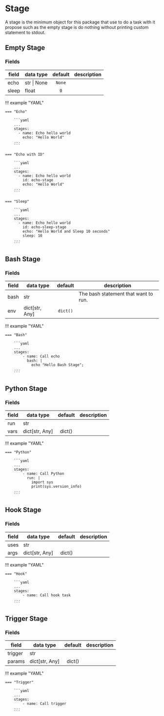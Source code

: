 # Stage

A stage is the minimum object for this package that use to do a task with it
propose such as the empty stage is do nothing without printing custom statement
to stdout.

## Empty Stage

### Fields

| field | data type   | default | description |
|-------|-------------|:-------:|-------------|
| echo  | str \| None | `None`  |             |
| sleep | float       |   `0`   |             |

!!! example "YAML"

    === "Echo"

        ```yaml
        ...
        stages:
          - name: Echo hello world
            echo: "Hello World"
        ...
        ```

    === "Echo with ID"

        ```yaml
        ...
        stages:
          - name: Echo hello world
            id: echo-stage
            echo: "Hello World"
        ...
        ```

    === "Sleep"

        ```yaml
        ...
        stages:
          - name: Echo hello world
            id: echo-sleep-stage
            echo: "Hello World and Sleep 10 seconds"
            sleep: 10
        ...
        ```

## Bash Stage

### Fields

| field   | data type      | default  | description                          |
|---------|----------------|:--------:|--------------------------------------|
| bash    | str            |          | The bash statement that want to run. |
| env     | dict[str, Any] | `dict()` |                                      |

!!! example "YAML"

    === "Bash"

        ```yaml
        ...
        stages:
            - name: Call echo
              bash: |
                echo "Hello Bash Stage";
        ...
        ```

## Python Stage

### Fields

| field | data type      | default  | description |
|-------|----------------|:--------:|-------------|
| run   | str            |          |             |
| vars  | dict[str, Any] |  dict()  |             |

!!! example "YAML"

    === "Python"

        ```yaml
        ...
        stages:
            - name: Call Python
              run: |
                import sys
                print(sys.version_info)
        ...
        ```

## Hook Stage

### Fields

| field  | data type           | default  | description |
|--------|---------------------|:--------:|-------------|
| uses   | str                 |          |             |
| args   | dict[str, Any]      |  dict()  |             |

!!! example "YAML"

    === "Hook"

        ```yaml
        ...
        stages:
            - name: Call hook task
        ...
        ```

## Trigger Stage

### Fields

| field     | data type      | default  | description |
|-----------|----------------|:--------:|-------------|
| trigger   | str            |          |             |
| params    | dict[str, Any] |  dict()  |             |


!!! example "YAML"

    === "Trigger"

        ```yaml
        ...
        stages:
            - name: Call trigger
        ...
        ```
